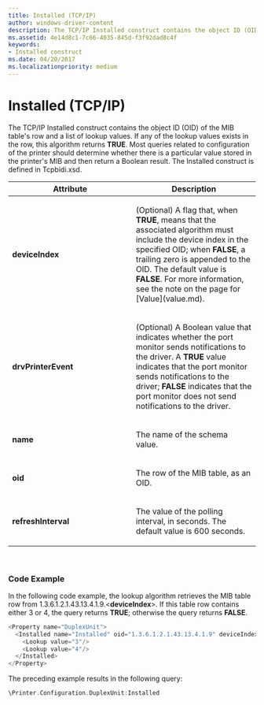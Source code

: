 ```yaml
---
title: Installed (TCP/IP)
author: windows-driver-content
description: The TCP/IP Installed construct contains the object ID (OID) of the MIB table's row and a list of lookup values.
ms.assetid: 4e14d8c1-7c66-4035-845d-f3f92dad8c4f
keywords:
- Installed construct
ms.date: 04/20/2017
ms.localizationpriority: medium
---
```


# Installed (TCP/IP)


The TCP/IP Installed construct contains the object ID (OID) of the MIB table's row and a list of lookup values. If any of the lookup values exists in the row, this algorithm returns **TRUE**. Most queries related to configuration of the printer should determine whether there is a particular value stored in the printer's MIB and then return a Boolean result. The Installed construct is defined in Tcpbidi.xsd.

<table>
<colgroup>
<col width="50%" />
<col width="50%" />
</colgroup>
<thead>
<tr class="header">
<th>Attribute</th>
<th>Description</th>
</tr>
</thead>
<tbody>
<tr class="odd">
<td><p><strong>deviceIndex</strong></p></td>
<td><p>(Optional) A flag that, when <strong>TRUE</strong>, means that the associated algorithm must include the device index in the specified OID; when <strong>FALSE</strong>, a trailing zero is appended to the OID. The default value is <strong>FALSE</strong>. For more information, see the note on the page for [Value](value.md).</p></td>
</tr>
<tr class="even">
<td><p><strong>drvPrinterEvent</strong></p></td>
<td><p>(Optional) A Boolean value that indicates whether the port monitor sends notifications to the driver. A <strong>TRUE</strong> value indicates that the port monitor sends notifications to the driver; <strong>FALSE</strong> indicates that the port monitor does not send notifications to the driver.</p></td>
</tr>
<tr class="odd">
<td><p><strong>name</strong></p></td>
<td><p>The name of the schema value.</p></td>
</tr>
<tr class="even">
<td><p><strong>oid</strong></p></td>
<td><p>The row of the MIB table, as an OID.</p></td>
</tr>
<tr class="odd">
<td><p><strong>refreshInterval</strong></p></td>
<td><p>The value of the polling interval, in seconds. The default value is 600 seconds.</p></td>
</tr>
</tbody>
</table>

 

### Code Example

In the following code example, the lookup algorithm retrieves the MIB table row from 1.3.6.1.2.1.43.13.4.1.9.&lt;**deviceIndex**&gt;. If this table row contains either 3 or 4, the query returns **TRUE**; otherwise the query returns **FALSE**.

```cpp
<Property name="DuplexUnit">
  <Installed name="Installed" oid="1.3.6.1.2.1.43.13.4.1.9" deviceIndex="true">
    <Lookup value="3"/>
    <Lookup value="4"/>
  </Installed>
</Property>
```

The preceding example results in the following query:

```cpp
\Printer.Configuration.DuplexUnit:Installed
```

 

 





